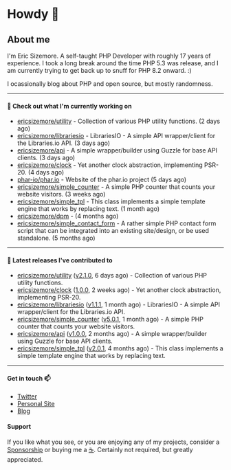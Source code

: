 # Howdy 👋

## About me

I'm Eric Sizemore. A self-taught PHP Developer with roughly 17 years of experience. I took a long break around the time PHP 5.3 was release, and I am currently trying to get back up to snuff for PHP 8.2 onward. :)

I ocassionally blog about PHP and open source, but mostly randomness.  

---

#### 👷 Check out what I'm currently working on

- [ericsizemore/utility](https://github.com/ericsizemore/utility) - Collection of various PHP utility functions. (2 days ago)
- [ericsizemore/librariesio](https://github.com/ericsizemore/librariesio) - LibrariesIO - A simple API wrapper/client for the Libraries.io API. (3 days ago)
- [ericsizemore/api](https://github.com/ericsizemore/api) - A simple wrapper/builder using Guzzle for base API clients. (3 days ago)
- [ericsizemore/clock](https://github.com/ericsizemore/clock) - Yet another clock abstraction, implementing PSR-20. (4 days ago)
- [phar-io/phar.io](https://github.com/phar-io/phar.io) - Website of the phar.io project (5 days ago)
- [ericsizemore/simple_counter](https://github.com/ericsizemore/simple_counter) - A simple PHP counter that counts your website visitors. (3 weeks ago)
- [ericsizemore/simple_tpl](https://github.com/ericsizemore/simple_tpl) - This class implements a simple template engine that works by replacing text. (1 month ago)
- [ericsizemore/dpm](https://github.com/ericsizemore/dpm) -  (4 months ago)
- [ericsizemore/simple_contact_form](https://github.com/ericsizemore/simple_contact_form) - A rather simple PHP contact form script that can be integrated into an existing site/design, or be used standalone. (5 months ago)

---

#### 🔭 Latest releases I've contributed to

- [ericsizemore/utility](https://github.com/ericsizemore/utility) ([v2.1.0](https://github.com/ericsizemore/utility/releases/tag/v2.1.0), 6 days ago) - Collection of various PHP utility functions.
- [ericsizemore/clock](https://github.com/ericsizemore/clock) ([1.0.0](https://github.com/ericsizemore/clock/releases/tag/1.0.0), 2 weeks ago) - Yet another clock abstraction, implementing PSR-20.
- [ericsizemore/librariesio](https://github.com/ericsizemore/librariesio) ([v1.1.1](https://github.com/ericsizemore/librariesio/releases/tag/v1.1.1), 1 month ago) - LibrariesIO - A simple API wrapper/client for the Libraries.io API.
- [ericsizemore/simple_counter](https://github.com/ericsizemore/simple_counter) ([v5.0.1](https://github.com/ericsizemore/simple_counter/releases/tag/v5.0.1), 1 month ago) - A simple PHP counter that counts your website visitors.
- [ericsizemore/api](https://github.com/ericsizemore/api) ([v1.0.0](https://github.com/ericsizemore/api/releases/tag/v1.0.0), 2 months ago) - A simple wrapper/builder using Guzzle for base API clients.
- [ericsizemore/simple_tpl](https://github.com/ericsizemore/simple_tpl) ([v2.0.1](https://github.com/ericsizemore/simple_tpl/releases/tag/v2.0.1), 4 months ago) - This class implements a simple template engine that works by replacing text.

---

#### Get in touch 📫

- [Twitter](https://twitter.com/ericsizemore)
- [Personal Site](https://ericsizemore.com)
- [Blog](https://secondversion.com)

#### Support

If you like what you see, or you are enjoying any of my projects, consider a [Sponsorship](https://github.com/sponsors/ericsizemore) or buying me a [:coffee:](https://ko-fi.com/ericsizemore). Certainly not required, but greatly appreciated.

